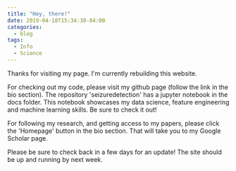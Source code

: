 ```yaml
---
title: "Hey, there!"
date: 2019-04-18T15:34:30-04:00
categories:
  - blog
tags:
  - Info
  - Science
---
```


Thanks for visiting my page. I'm currently rebuilding this website.

For checking out my code, please visit my github page (follow the link in the bio section).
The repository 'seizuredetection' has a jupyter notebook in the docs folder. This notebook showcases my data science, feature engineering and machine learning skills. Be sure to check it out!

For following my research, and getting access to my papers, please click the 'Homepage' button in the bio section. That will take you to my Google Scholar page.

Please be sure to check back in a few days for an update! The site should be up and running by next week.